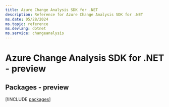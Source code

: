 ```yaml
---
title: Azure Change Analysis SDK for .NET
description: Reference for Azure Change Analysis SDK for .NET
ms.date: 05/28/2024
ms.topic: reference
ms.devlang: dotnet
ms.service: changeanalysis
---
```

# Azure Change Analysis SDK for .NET - preview
## Packages - preview
[!INCLUDE [packages](change-analysis-index.md)]